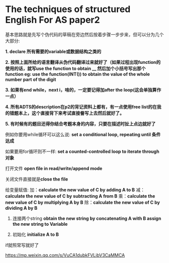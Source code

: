 #  The techniques of structured English For AS paper2

基本思路就是先写个伪代码的草稿在旁边然后按着步骤一步步来，但可以分为几个大部分:

**1. declare 所有需要的variable或数据结构之类的**
  
**2. 按照上面所给的语言翻译从伪代码翻译过来就好了（如果过程出现function的使用的话，就写use the function to obtain __ 然后加个小括号写出那个function 
     eg: use the function(INT()) to obtain the value of the whole number part of the digit**
  
**3. 如果有end while，next i，啥的，一定要记得加after the loop(这会单独算作一点）**

**4. 所有ADTS的description在p2的背记资料上都有，有一点使用free list的在我的错题本上，这个直接背下来考试直接誊写上去然后就好了。**

**5. 有时候有的题目还得你结合考题本身的内容，只要在描述时扯上点边就好了**


例如你要用while循环可以这么说:
**set a conditional loop, repeating until 条件达成**


如果要用for循环则不一样:
**set a counted-controlled loop to iterate through 对象**


打开文件
**open file in read/write/append mode**


关闭文件直接就是**close the file**


给变量赋值:
加：**calculate the new value of C by adding A to B**
减：**calculate the new value of C by subtracting A from B**
乘：**calculate the new value of C by multiplying A by B**
除：**calculate the new value of C by dividing A by B**

1. 连接两个string
**obtain the new string by concatenating A with B
assign the new string to Variable**

2. 初始化
**initialize A to B**


if就照常写就好了


https://mp.weixin.qq.com/s/VuCA1dubkFVLibV3CaMMCA
